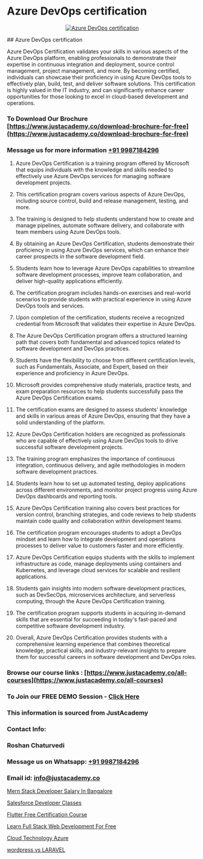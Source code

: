 # Azure DevOps certification

<p align="center">
  <a href="https://justacademy.co/program-detail/software-testing">
    <img src="https://justacademy.co/storage2/program_images/1704700438.webp" alt="Azure DevOps certification">
  </a>
</p>
## Azure DevOps certification

Azure DevOps Certification validates your skills in various aspects of the Azure DevOps platform, enabling professionals to demonstrate their expertise in continuous integration and deployment, source control management, project management, and more. By becoming certified, individuals can showcase their proficiency in using Azure DevOps tools to effectively plan, build, test, and deliver software solutions. This certification is highly valued in the IT industry, and can significantly enhance career opportunities for those looking to excel in cloud-based development and operations.
### To Download Our Brochure [https://www.justacademy.co/download-brochure-for-free](https://www.justacademy.co/download-brochure-for-free)
### Message us for more information [+91 9987184296](https://api.whatsapp.com/send?phone=919987184296)
1) Azure DevOps Certification is a training program offered by Microsoft that equips individuals with the knowledge and skills needed to effectively use Azure DevOps services for managing software development projects.

2) This certification program covers various aspects of Azure DevOps, including source control, build and release management, testing, and more.

3) The training is designed to help students understand how to create and manage pipelines, automate software delivery, and collaborate with team members using Azure DevOps tools.

4) By obtaining an Azure DevOps Certification, students demonstrate their proficiency in using Azure DevOps services, which can enhance their career prospects in the software development field.

5) Students learn how to leverage Azure DevOps capabilities to streamline software development processes, improve team collaboration, and deliver high-quality applications efficiently.

6) The certification program includes hands-on exercises and real-world scenarios to provide students with practical experience in using Azure DevOps tools and services.

7) Upon completion of the certification, students receive a recognized credential from Microsoft that validates their expertise in Azure DevOps.

8) The Azure DevOps Certification program offers a structured learning path that covers both fundamental and advanced topics related to software development and DevOps practices.

9) Students have the flexibility to choose from different certification levels, such as Fundamentals, Associate, and Expert, based on their experience and proficiency in Azure DevOps.

10) Microsoft provides comprehensive study materials, practice tests, and exam preparation resources to help students successfully pass the Azure DevOps Certification exams.

11) The certification exams are designed to assess students' knowledge and skills in various areas of Azure DevOps, ensuring that they have a solid understanding of the platform.

12) Azure DevOps Certification holders are recognized as professionals who are capable of effectively using Azure DevOps tools to drive successful software development projects.

13) The training program emphasizes the importance of continuous integration, continuous delivery, and agile methodologies in modern software development practices.

14) Students learn how to set up automated testing, deploy applications across different environments, and monitor project progress using Azure DevOps dashboards and reporting tools.

15) Azure DevOps Certification training also covers best practices for version control, branching strategies, and code reviews to help students maintain code quality and collaboration within development teams.

16) The certification program encourages students to adopt a DevOps mindset and learn how to integrate development and operations processes to deliver value to customers faster and more efficiently.

17) Azure DevOps Certification equips students with the skills to implement infrastructure as code, manage deployments using containers and Kubernetes, and leverage cloud services for scalable and resilient applications.

18) Students gain insights into modern software development practices, such as DevSecOps, microservices architecture, and serverless computing, through the Azure DevOps Certification training.

19) The certification program supports students in acquiring in-demand skills that are essential for succeeding in today's fast-paced and competitive software development industry.

20) Overall, Azure DevOps Certification provides students with a comprehensive learning experience that combines theoretical knowledge, practical skills, and industry-relevant insights to prepare them for successful careers in software development and DevOps roles.

### Browse our course links : [https://www.justacademy.co/all-courses](https://www.justacademy.co/all-courses) 
### To Join our FREE DEMO Session - [Click Here](https://www.justacademy.co/register-for-course-demo)


### This information is sourced from JustAcademy
### Contact Info:
### Roshan Chaturvedi
### Message us on Whatsapp: [+91 9987184296](https://api.whatsapp.com/send?phone=919987184296)
### Email id: [info@justacademy.co](mailto:info@justacademy.co)
                
[Mern Stack Developer Salary In Bangalore](https://www.linkedin.com/pulse/mern-stack-developer-salary-bangalore-justacademy-coimbatore-aaxmc/)

[Salesforce Developer Classes](https://www.linkedin.com/pulse/salesforce-developer-classes-justacademy-portland-za46f?trackingId=ujS%2FCYmm8XVZarBVHMQyiA%3D%3D&lipi=urn%3Ali%3Apage%3Ad_flagship3_company_admin%3Bis%2Ftn4MqQ4e8qp62a5t3uQ%3D%3D)

[Flutter Free Certification Course](https://medium.com/@AkashSingh2052/flutter-free-certification-course-17c1adf6819f)

[Learn Full Stack Web Development For Free](https://medium.com/@AkashSingh2052/learn-full-stack-web-development-for-free-8eaaee41d738)

[Cloud Technology Azure](https://justacademyin.github.io/justacademy/cloud-technology-azure)

[wordpress vs LARAVEL](https://justacademyin.github.io/justacademy/wordpress-vs-laravel)

